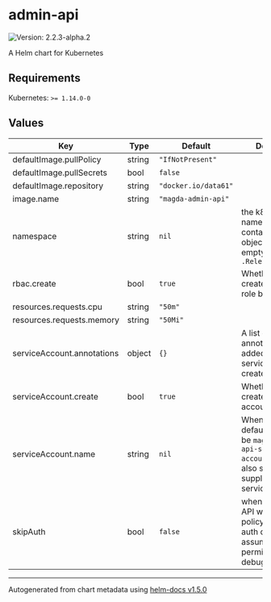 # admin-api

![Version: 2.2.3-alpha.2](https://img.shields.io/badge/Version-2.2.3--alpha.2-informational?style=flat-square)

A Helm chart for Kubernetes

## Requirements

Kubernetes: `>= 1.14.0-0`

## Values

| Key | Type | Default | Description |
|-----|------|---------|-------------|
| defaultImage.pullPolicy | string | `"IfNotPresent"` |  |
| defaultImage.pullSecrets | bool | `false` |  |
| defaultImage.repository | string | `"docker.io/data61"` |  |
| image.name | string | `"magda-admin-api"` |  |
| namespace | string | `nil` | the k8s namespace contains job object. When empty, will use `.Release.Namespace` |
| rbac.create | bool | `true` | Whether or not to create RBAC role & role binding |
| resources.requests.cpu | string | `"50m"` |  |
| resources.requests.memory | string | `"50Mi"` |  |
| serviceAccount.annotations | object | `{}` | A list of annotations to be added to the service account created |
| serviceAccount.create | bool | `true` | Whether or not to create service account |
| serviceAccount.name | string | `nil` | When empty, default name will be `magda-admin-api-service-account` You can also set this field to supply your own service account |
| skipAuth | bool | `false` | when set to true, API will not query policy engine for auth decision but assume it's always permitted.  It's for debugging only. |

----------------------------------------------
Autogenerated from chart metadata using [helm-docs v1.5.0](https://github.com/norwoodj/helm-docs/releases/v1.5.0)
